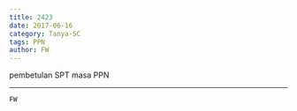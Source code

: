 ```yaml
---
title: 2423
date: 2017-06-16
category: Tanya-SC
tags: PPN
author: FW
---
```


pembetulan SPT masa PPN

---



`FW`
